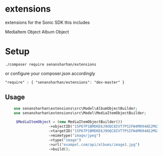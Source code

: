 # extensions
extensions for the Sonic SDK
this includes

MediaItem Object
Album Object

# Setup

    ./composer require senansharhan/extensions

or configure your composer.json accordingly

    "require" : { "senansharhan/extensions": "dev-master" }

## Usage

```php
    use senansharhan\extensions\src\Model\AlbumObjectBuilder;
    use senansharhan\extensions\src\Model\MediaItemObjectBuilder;
    
     $MediaItemObject = (new MediaItemObjectBuilder())
                    ->objectID("15P67P1BMDKE6J9OQC8IVT7PSIFW4M094AE2MG1LWJD6MO8GUP:1e082f14b9e4462e")
                    ->targetID("15P67P1BMDKE6J9OQC8IVT7PSIFW4M094AE2MG1LWJD6MO8GUP:56dcdaff4a03d135")
                    ->mimetype("image/jpeg")
                    ->type("image")
                    ->url("exampel.com/api/albums/image1.jpg")
                    ->build();

```
